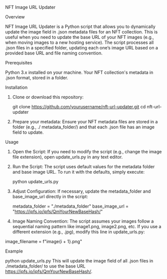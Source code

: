 NFT Image URL Updater

Overview

NFT Image URL Updater is a Python script that allows you to dynamically update the image field in .json metadata files for an NFT collection. This is useful when you need to update the base URL of your NFT images (e.g., when moving images to a new hosting service). The script processes all .json files in a specified folder, updating each one’s image URL based on a provided base URL and file naming convention.


Prerequisites

Python 3.x installed on your machine.
Your NFT collection's metadata in .json format, stored in a folder.

Installation

1. Clone or download this repository:

   git clone https://github.com/yourusername/nft-url-updater.git
   cd nft-url-updater



2. Prepare your metadata: Ensure your NFT metadata files are stored in a folder (e.g., ./ metadata_folder/) and that each .json file has an image field to update.


Usage

1. Open the Script: If you need to modify the script (e.g., change the image file extension), open update_urls.py in any text editor.

2. Run the Script: The script uses default values for the metadata folder and base image URL. To run it with the defaults, simply execute:

   python update_urls.py

 3. Adjust Configuration:
   If necessary, update the metadata_folder and base_image_url directly in the script:

    metadata_folder = "./metadata_folder"
    base_image_url = "https://ipfs.io/ipfs/QmYourNewBaseHash/"

4. Image Naming Convention: The script assumes your images follow a sequential naming pattern like image1.png, image2.png, etc.  If you use a different extension (e.g., .jpg), modify this line in update_urls.py:


image_filename = f"image{i + 1}.png"


Example

python update_urls.py
This will update the image field of all .json files in ./metadata_folder/ to use the base URL https://ipfs.io/ipfs/QmYourNewBaseHash/.
